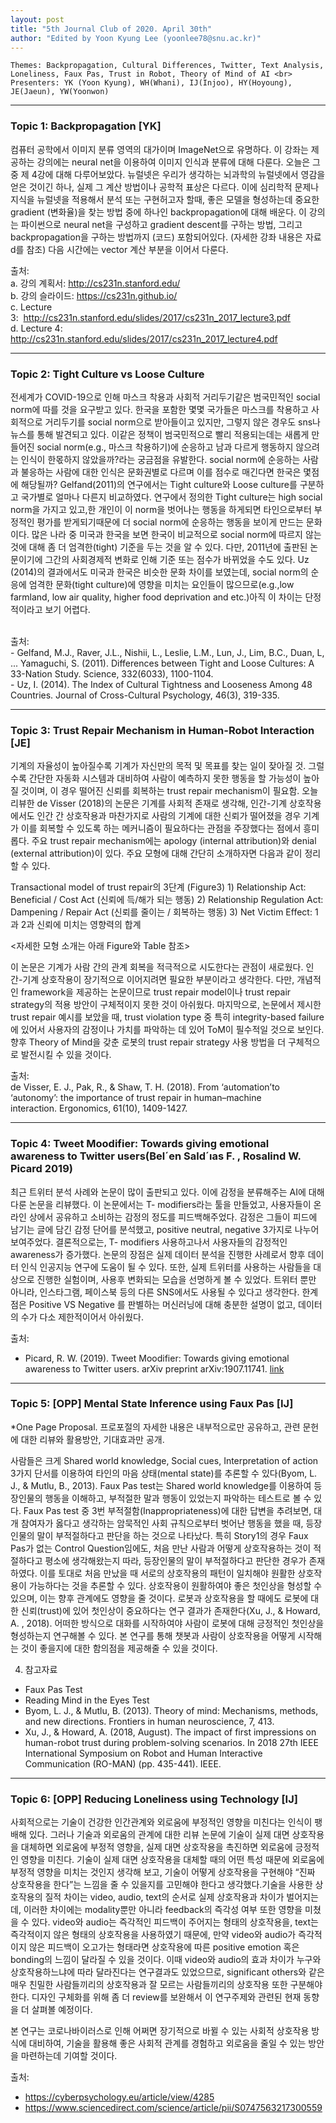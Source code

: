 ```yaml
---
layout: post
title: "5th Journal Club of 2020. April 30th"
author: "Edited by Yoon Kyung Lee (yoonlee78@snu.ac.kr)"
---
```



    Themes: Backpropagation, Cultural Differences, Twitter, Text Analysis, Loneliness, Faux Pas, Trust in Robot, Theory of Mind of AI <br>
    Presenters: YK (Yoon Kyung), WH(Whani), IJ(Injoo), HY(Hoyoung), JE(Jaeun), YW(Yoonwon)

-----------------

### Topic 1: Backpropagation [YK]

컴퓨터 공학에서 이미지 분류 영역의 대가이며 ImageNet으로 유명하다. 이 강좌는 제공하는 강의에는 neural net을 이용하여 이미지 인식과 분류에 대해 다룬다. 오늘은 그중 제 4강에 대해 다루어보았다. 뉴럴넷은 우리가 생각하는 뇌과학의 뉴럴넷에서 영감을 얻은 것이긴 하나, 실제 그 계산 방법이나 공학적 표상은 다르다. 이에 심리학적 문제나 지식을 뉴럴넷을 적용해서 분석 또는 구현허고자 할때, 좋은 모델을 형성하는데 중요한 gradient (변화율)을 찾는 방법 중에 하나인 backpropagation에 대해 배운다. 이 강의는 파이썬으로 neural net을 구성하고 gradient descent를 구하는 방법, 그리고 backpropagation을 구하는 방법까지 (코드) 포함되어있다. (자세한 강좌 내용은 자료 d를 참조) 다음 시간에는 vector 계산 부분을 이어서 다룬다. 

출처: <br>
a. 강의 계획서: http://cs231n.stanford.edu/ <br>
b. 강의 슬라이드: https://cs231n.github.io/ <br>
c. Lecture 3:  http://cs231n.stanford.edu/slides/2017/cs231n_2017_lecture3.pdf <br>
d. Lecture 4:
http://cs231n.stanford.edu/slides/2017/cs231n_2017_lecture4.pdf <br>

-----------------

### Topic 2: Tight Culture vs Loose Culture 

전세계가 COVID-19으로 인해 마스크 착용과 사회적 거리두기같은 범국민적인 social norm에 따를 것을 요구받고 있다. 한국을 포함한 몇몇 국가들은 마스크를 착용하고 사회적으로 거리두기를 social norm으로 받아들이고 있지만, 그렇지 않은 경우도 sns나 뉴스를 통해 발견되고 있다. 이같은 정책이 범국민적으로 빨리 적용되는데는 새롭게 만들어진 social norm(e.g., 마스크 착용하기)에 순응하고 남과 다르게 행동하지 않으려는 인식이 한몫하지 않았을까?라는 궁금점을 유발한다. social norm에 순응하는 사람과 불응하는 사람에 대한 인식은 문화권별로 다르며 이를 점수로 매긴다면 한국은 몇점에 해당될까? Gelfand(2011)의 연구에서는 Tight culture와 Loose culture를 구분하고 국가별로 얼마나 다른지 비교하였다. 연구에서 정의한 Tight culture는 high social norm을 가지고 있고,한 개인이 이 norm을 벗어나는 행동을 하게되면 타인으로부터 부정적인 평가를 받게되기때문에 더 social norm에 순응하는 행동을 보이게 만드는 문화이다. 많은 나라 중 미국과 한국을 보면 한국이 비교적으로 social norm에 따르지 않는 것에 대해 좀 더 엄격한(tight) 기준을 두는 것을 알 수 있다. 다만, 2011년에 출판된 논문이기에 그간의 사회경제적 변화로 인해 기준 또는 점수가 바뀌었을 수도 있다. Uz (2014)의 결과에서도 미국과 한국은 비슷한 문화 차이를 보였는데, social norm의 순응에 엄격한 문화(tight culture)에 영향을 미치는 요인들이 많으므로(e.g.,low farmland, low air quality, higher food deprivation and etc.)아직 이 차이는 단정적이라고 보기 어렵다. 

<br>
출처: <br>
- Gelfand, M.J., Raver, J.L., Nishii, L., Leslie, L.M., Lun, J., Lim, B.C., Duan, L, ... Yamaguchi, S. (2011). Differences between Tight and Loose Cultures: A 33-Nation Study. Science, 332(6033), 1100-1104. <br>
- Uz, I. (2014). The Index of Cultural Tightness and Looseness Among 48 Countries. Journal of Cross-Cultural Psychology, 46(3), 319-335.

-----------------

### Topic 3: Trust Repair Mechanism in Human-Robot Interaction [JE]

기계의 자율성이 높아질수록 기계가 자신만의 목적 및 목표를 찾는 일이 잦아질 것. 그럴수록 간단한 자동화 시스템과 대비하여 사람이 예측하지 못한 행동을 할 가능성이 높아질 것이며, 이 경우 떨어진 신뢰를 회복하는 trust repair mechanism이 필요함. 오늘 리뷰한 de Visser (2018)의 논문은 기계를 사회적 존재로 생각해, 인간-기계 상호작용에서도 인간 간 상호작용과 마찬가지로 사람의 기계에 대한 신뢰가 떨어졌을 경우 기계가 이를 회복할 수 있도록 하는 메커니즘이 필요하다는 관점을 주장했다는 점에서 흥미롭다. 주요 trust repair mechanism에는 apology (internal attribution)와 denial (external attribution)이 있다. 주요 모형에 대해 간단히 소개하자면 다음과 같이 정리할 수 있다.

Transactional model of trust repair의 3단계 (Figure3)
	1) Relationship Act: Beneficial / Cost Act (신뢰에 득/해가 되는 행동)
	2) Relationship Regulation Act: Dampening / Repair Act (신뢰를 줄이는 / 회복하는 행동)
	3) Net Victim Effect: 1과 2과 신뢰에 미치는 영향력의 합계

<자세한 모형 소개는 아래 Figure와 Table 참조>

이 논문은 기계가 사람 간의 관계 회복을 적극적으로 시도한다는 관점이 새로웠다. 인간-기계 상호작용이 장기적으로 이어지려면 필요한 부분이라고 생각한다. 다만, 개념적인 framework을 제공하는 논문이므로 trust repair model이나 trust repair strategy의 적용 방안이 구체적이지 못한 것이 아쉬웠다. 
마지막으로, 논문에서 제시한 trust repair 예시를 보았을 때, trust violation type 중 특히 integrity-based failure에 있어서 사용자의 감정이나 가치를 파악하는 데 있어 ToM이 필수적일 것으로 보인다. 향후 Theory of Mind을 갖춘 로봇의 trust repair strategy 사용 방법을 더 구체적으로 발전시킬 수 있을 것이다. 

출처: <br>
 de Visser, E. J., Pak, R., & Shaw, T. H. (2018). From ‘automation’to ‘autonomy’: the importance of trust repair in human–machine interaction. Ergonomics, 61(10), 1409-1427.

-----------------

### Topic 4: Tweet Moodifier: Towards giving emotional awareness to Twitter users(Bel´en Sald´ıas F. , Rosalind W. Picard 2019)

최근 트위터 분석 사례와 논문이 많이 출판되고 있다. 이에 감정을 분류해주는 AI에 대해 다룬 논문을 리뷰했다. 이 논문에서는 T- modifiers라는 툴을 만들었고, 사용자들이 온라인 상에서 공유하고 소비하는 감정의 정도를 피드백해주었다. 감정은 그들이 피드에 남기는 글에 담긴 감정 단어를 분석했고,  positive neutral, negative 3가지로 나누어 보여주었다. 결론적으로는, T- modifiers 사용하고나서 사용자들의 감정적인 awareness가 증가했다.
논문의 장점은 실제 데이터 분석을 진행한 사례로서 향후 데이터 인식 인공지능 연구에 도움이 될 수 있다. 또한, 
실제 트위터를 사용하는 사람들을 대상으로 진행한 실험이며, 사용후 변화되는 모습을 선명하게 볼 수 있었다. 트위터 뿐만 아니라, 인스타그램, 페이스북 등의 다른 SNS에서도 사용될 수 있다고 생각한다. 한계점은 Positive VS Negative 를 판별하는 머신러닝에 대해 충분한 설명이 없고, 데이터의 수가 다소 제한적이어서 아쉬웠다. 

출처: 
- Picard, R. W. (2019). Tweet Moodifier: Towards giving emotional awareness to Twitter users. arXiv preprint arXiv:1907.11741. [link](https://arxiv.org/pdf/1907.11741.pdf) 

-----------------

### Topic 5: [OPP] Mental State Inference using Faux Pas [IJ]

*One Page Proposal. 프로포절의 자세한 내용은 내부적으로만 공유하고, 관련 문헌에 대한 리뷰와 활용방안, 기대효과만 공개.

사람들은 크게 Shared world knowledge, Social cues, Interpretation of action 3가지 단서를 이용하여 타인의 마음 상태(mental state)를 추론할 수 있다(Byom, L. J., & Mutlu, B., 2013). Faux Pas test는 Shared world knowledge를 이용하여 등장인물의 행동을 이해하고, 부적절한 말과 행동이 있었는지 파악하는 테스트로 볼 수 있다. Faux Pas test 중 3번 부적절함(Inappropriateness)에 대한 답변을 추려보면, 대개 참여자가 옳다고 생각하는 암묵적인 사회 규칙으로부터 벗어난 행동을 했을 때, 등장인물의 말이 부적절하다고 판단을 하는 것으로 나타났다. 특히 Story1의 경우 Faux Pas가 없는 Control Question임에도, 처음 만난 사람과 어떻게 상호작용하는 것이 적절하다고 평소에 생각해왔는지 따라, 등장인물의 말이 부적절하다고 판단한 경우가 존재하였다. 이를 토대로 처음 만났을 때 서로의 상호작용의 패턴이 일치해야 원활한 상호작용이 가능하다는 것을 추론할 수 있다. 상호작용이 원활하여야 좋은 첫인상을 형성할 수 있으며, 이는 향후 관계에도 영향을 줄 것이다. 로봇과 상호작용을 할 때에도 로봇에 대한 신뢰(trust)에 있어 첫인상이 중요하다는 연구 결과가 존재한다(Xu, J., & Howard, A. , 2018). 어떠한 방식으로 대화를 시작하여야 사람이 로봇에 대해 긍정적인 첫인상을 형성하는지 연구해볼 수 있다. 본 연구를 통해 챗봇과 사람이 상호작용을 어떻게 시작해는 것이 좋을지에 대한 함의점을 제공해줄 수 있을 것이다.

4. 참고자료
- Faux Pas Test
- Reading Mind in the Eyes Test
- Byom, L. J., & Mutlu, B. (2013). Theory of mind: Mechanisms, methods, and new directions. Frontiers in human neuroscience, 7, 413.
- Xu, J., & Howard, A. (2018, August). The impact of first impressions on human-robot trust during problem-solving scenarios. In 2018 27th IEEE International Symposium on Robot and Human Interactive Communication (RO-MAN) (pp. 435-441). IEEE.

-----------------

### Topic 6: [OPP] Reducing Loneliness using Technology [IJ]

사회적으로는 기술이 건강한 인간관계와 외로움에 부정적인 영향을 미친다는 인식이 팽배해 있다. 그러나 기술과 외로움의 관계에 대한 리뷰 논문에 기술이 실제 대면 상호작용을 대체하면 외로움에 부정적 영향을, 실제 대면 상호작용을 촉진하면 외로움에 긍정적인 영향을 미친다. 기술이 실제 대면 상호작용을 대체할 때의 어떤 특성 때문에 외로움에 부정적 영향을 미치는 것인지 생각해 보고, 기술이 어떻게 상호작용을 구현해야 “진짜 상호작용을 한다”는 느낌을 줄 수 있을지를 고민해야 한다고 생각했다.기술을 사용한 상호작용의 질적 차이는 video, audio, text의 순서로 실제 상호작용과 차이가 벌어지는데, 이러한 차이에는 modality뿐만 아니라 feedback의 즉각성 여부 또한 영향을 미쳤을 수 있다. video와 audio는 즉각적인 피드백이 주어지는 형태의 상호작용을, text는 즉각적이지 않은 형태의 상호작용을 사용하였기 때문에, 만약 video와 audio가 즉각적이지 않은 피드백이 오고가는 형태라면 상호작용에 따른 positive emotion 혹은 bonding의 느낌이 달라질 수 있을 것이다. 이때 video와 audio의 효과 차이가 누구와 상호작용하느냐에 따라 달라진다는 연구결과도 있었으므로, significant others와 같은 매우 친밀한 사람들끼리의 상호작용과 잘 모르는 사람들끼리의 상호작용 또한 구분해야 한다. 디자인 구체화를 위해 좀 더 review를 보완해서 이 연구주제와 관련된 현재 동향을 더 살펴볼 예정이다.

본 연구는 코로나바이러스로 인해 어쩌면 장기적으로 바뀔 수 있는 사회적 상호작용 방식에 대비하여, 기술을 활용해 좋은 사회적 관계를 경험하고 외로움을 줄일 수 있는 방안을 마련하는데 기여할 것이다. 

출처: 
- https://cyberpsychology.eu/article/view/4285
- https://www.sciencedirect.com/science/article/pii/S0747563217300559
